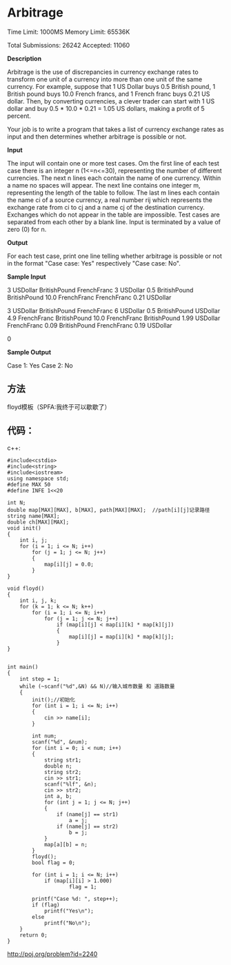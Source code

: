 # Arbitrage

Time Limit: 1000MS		Memory Limit: 65536K

Total Submissions: 26242		Accepted: 11060

**Description**

Arbitrage is the use of discrepancies in currency exchange rates to transform one unit of a currency into more than one unit of the same currency. For example, suppose that 1 US Dollar buys 0.5 British pound, 1 British pound buys 10.0 French francs, and 1 French franc buys 0.21 US dollar. Then, by converting currencies, a clever trader can start with 1 US dollar and buy 0.5 * 10.0 * 0.21 = 1.05 US dollars, making a profit of 5 percent. 

Your job is to write a program that takes a list of currency exchange rates as input and then determines whether arbitrage is possible or not. 

**Input**

The input will contain one or more test cases. Om the first line of each test case there is an integer n (1<=n<=30), representing the number of different currencies. The next n lines each contain the name of one currency. Within a name no spaces will appear. The next line contains one integer m, representing the length of the table to follow. The last m lines each contain the name ci of a source currency, a real number rij which represents the exchange rate from ci to cj and a name cj of the destination currency. Exchanges which do not appear in the table are impossible. 
Test cases are separated from each other by a blank line. Input is terminated by a value of zero (0) for n.

**Output**

For each test case, print one line telling whether arbitrage is possible or not in the format "Case case: Yes" respectively "Case case: No".

**Sample Input**

3
USDollar
BritishPound
FrenchFranc
3
USDollar 0.5 BritishPound
BritishPound 10.0 FrenchFranc
FrenchFranc 0.21 USDollar

3
USDollar
BritishPound
FrenchFranc
6
USDollar 0.5 BritishPound
USDollar 4.9 FrenchFranc
BritishPound 10.0 FrenchFranc
BritishPound 1.99 USDollar
FrenchFranc 0.09 BritishPound
FrenchFranc 0.19 USDollar

0

**Sample Output**

Case 1: Yes
Case 2: No

## 方法

floyd模板（SPFA:我终于可以歇歇了）

## 代码：

c++:

	#include<cstdio>
	#include<string>
	#include<iostream>
	using namespace std;
	#define MAX 50
	#define INFE 1<<20

	int N;
	double map[MAX][MAX], b[MAX], path[MAX][MAX];  //path[i][j]记录路径
	string name[MAX];
	double ch[MAX][MAX];
	void init()
	{
		int i, j;
		for (i = 1; i <= N; i++)
			for (j = 1; j <= N; j++)
			{
				map[i][j] = 0.0;
			}
	}

	void floyd()
	{
		int i, j, k;
		for (k = 1; k <= N; k++)
			for (i = 1; i <= N; i++)
				for (j = 1; j <= N; j++)
					if (map[i][j] < map[i][k] * map[k][j])
					{
						map[i][j] = map[i][k] * map[k][j];
					}
	}


	int main()
	{
		int step = 1;
		while (~scanf("%d",&N) && N)//输入城市数量 和 道路数量
		{
			init();//初始化
			for (int i = 1; i <= N; i++)
			{
				cin >> name[i];
			}

			int num;
			scanf("%d", &num);
			for (int i = 0; i < num; i++)
			{
				string str1;
				double n;
				string str2;
				cin >> str1;
				scanf("%lf", &n);
				cin >> str2;
				int a, b;
				for (int j = 1; j <= N; j++)
				{
					if (name[j] == str1)
						a = j;
					if (name[j] == str2)
						b = j;
				}
				map[a][b] = n;
			}
			floyd();
			bool flag = 0;

			for (int i = 1; i <= N; i++)
				if (map[i][i] > 1.000)				
						flag = 1;		

			printf("Case %d: ", step++);
			if (flag)
				printf("Yes\n");
			else
				printf("No\n");
		}
		return 0;
	}
  
  http://poj.org/problem?id=2240
